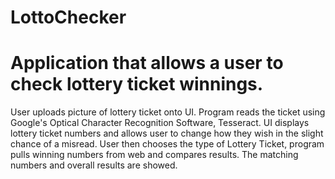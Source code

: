 # LottoChecker
Application that allows a user to check lottery ticket winnings.
===========================================================================
User uploads picture of lottery ticket onto UI. Program reads the ticket using Google's Optical Character Recognition Software, 
Tesseract. UI displays lottery ticket numbers and allows user to change how they wish in the slight chance of a misread. User 
then chooses the type of Lottery Ticket, program pulls winning numbers from web and compares results. The matching numbers
and overall results are showed.
